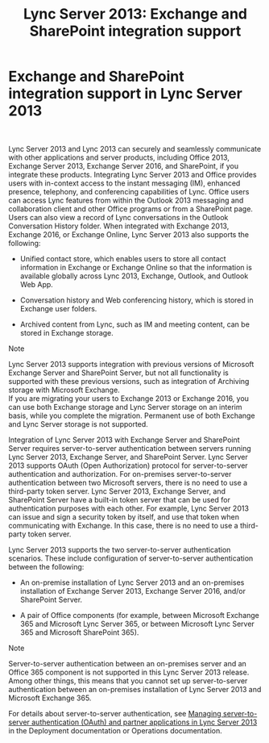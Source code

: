 ﻿---
title: 'Lync Server 2013: Exchange and SharePoint integration support'
TOCTitle: Exchange and SharePoint integration support
ms:assetid: 72bf8aa5-55b1-4851-8a59-c96bf85d215a
ms:mtpsurl: https://technet.microsoft.com/en-us/library/JJ205005(v=OCS.15)
ms:contentKeyID: 48184504
ms.date: 01/20/2017
mtps_version: v=OCS.15
---

# Exchange and SharePoint integration support in Lync Server 2013

 


Lync Server 2013 and Lync 2013 can securely and seamlessly communicate with other applications and server products, including Office 2013, Exchange Server 2013, Exchange Server 2016, and SharePoint, if you integrate these products. Integrating Lync Server 2013 and Office provides users with in-context access to the instant messaging (IM), enhanced presence, telephony, and conferencing capabilities of Lync. Office users can access Lync features from within the Outlook 2013 messaging and collaboration client and other Office programs or from a SharePoint page. Users can also view a record of Lync conversations in the Outlook Conversation History folder. When integrated with Exchange 2013, Exchange 2016, or Exchange Online, Lync Server 2013 also supports the following:

  - Unified contact store, which enables users to store all contact information in Exchange or Exchange Online so that the information is available globally across Lync 2013, Exchange, Outlook, and Outlook Web App.

  - Conversation history and Web conferencing history, which is stored in Exchange user folders.

  - Archived content from Lync, such as IM and meeting content, can be stored in Exchange storage.


> [!NOTE]
> Lync Server 2013 supports integration with previous versions of Microsoft Exchange Server and SharePoint Server, but not all functionality is supported with these previous versions, such as integration of Archiving storage with Microsoft Exchange.<BR>If you are migrating your users to Exchange 2013 or Exchange 2016, you can use both Exchange storage and Lync Server storage on an interim basis, while you complete the migration. Permanent use of both Exchange and Lync Server storage is not supported.



Integration of Lync Server 2013 with Exchange Server and SharePoint Server requires server-to-server authentication between servers running Lync Server 2013, Exchange Server, and SharePoint Server. Lync Server 2013 supports OAuth (Open Authorization) protocol for server-to-server authentication and authorization. For on-premises server-to-server authentication between two Microsoft servers, there is no need to use a third-party token server. Lync Server 2013, Exchange Server, and SharePoint Server have a built-in token server that can be used for authentication purposes with each other. For example, Lync Server 2013 can issue and sign a security token by itself, and use that token when communicating with Exchange. In this case, there is no need to use a third-party token server.

Lync Server 2013 supports the two server-to-server authentication scenarios. These include configuration of server-to-server authentication between the following:

  - An on-premise installation of Lync Server 2013 and an on-premises installation of Exchange Server 2013, Exchange Server 2016, and/or SharePoint Server.

  - A pair of Office components (for example, between Microsoft Exchange 365 and Microsoft Lync Server 365, or between Microsoft Lync Server 365 and Microsoft SharePoint 365).


> [!NOTE]
> Server-to-server authentication between an on-premises server and an Office 365 component is not supported in this Lync Server 2013 release. Among other things, this means that you cannot set up server-to-server authentication between an on-premises installation of Lync Server 2013 and Microsoft Exchange 365.



For details about server-to-server authentication, see [Managing server-to-server authentication (OAuth) and partner applications in Lync Server 2013](lync-server-2013-managing-server-to-server-authentication-oauth-and-partner-applications.md) in the Deployment documentation or Operations documentation.

